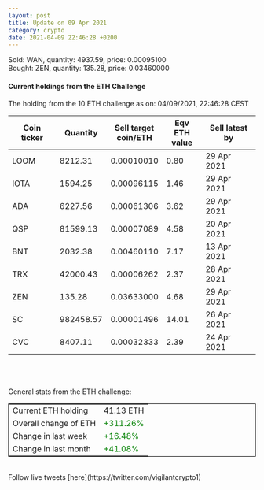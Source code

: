 ```yaml
---
layout: post
title: Update on 09 Apr 2021
category: crypto
date: 2021-04-09 22:46:28 +0200
---
```

<!-- Global site tag (gtag.js) - Google Analytics -->
<script async src="https://www.googletagmanager.com/gtag/js?id=UA-103831149-5"></script>
<script>
  window.dataLayer = window.dataLayer || [];
  function gtag(){dataLayer.push(arguments);}
  gtag('js', new Date());

  gtag('config', 'UA-103831149-5');
</script>
Sold: WAN, quantity:      4937.59, price:   0.00095100<br>Bought: ZEN, quantity:       135.28, price:   0.03460000<br>

#### Current holdings from the ETH Challenge

The holding from the 10 ETH challenge as on: 04/09/2021, 22:46:28 CEST

|Coin ticker|Quantity|Sell target<br>coin/ETH|Eqv ETH<br>value|Sell latest by|
|-----------|--------|-----------|-----------|--------------|
LOOM|8212.31|  0.00010010|0.80|29 Apr 2021|
IOTA|1594.25|  0.00096115|1.46|29 Apr 2021|
ADA|6227.56|  0.00061306|3.62|29 Apr 2021|
QSP|81599.13|  0.00007089|4.58|20 Apr 2021|
BNT|2032.38|  0.00460110|7.17|13 Apr 2021|
TRX|42000.43|  0.00006262|2.37|28 Apr 2021|
ZEN|135.28|  0.03633000|4.68|29 Apr 2021|
SC|982458.57|  0.00001496|14.01|26 Apr 2021|
CVC|8407.11|  0.00032333|2.39|24 Apr 2021|

<br>
<br>
<br>
General stats from the ETH challenge:

<table style="border:1px solid black;margin-left:auto;margin-right:auto;">
	<tbody>
	<tr>
		<td>Current ETH holding</td>
		<td>     41.13 ETH</td>
	</tr>
	<tr>
		<td>Overall change of ETH</td>
		<td><font color="green">+311.26%</font></td>
	</tr>
	<tr>
		<td>Change in last week</td>
		<td><font color="green">+16.48%</font></td>
	</tr>
	<tr>
		<td>Change in last month</td>
		<td><font color="green">+41.08%</font></td>
	</tr>
	</tbody>
</table>

<br>
Follow live tweets [here](https://twitter.com/vigilantcrypto1)
<br>
<br>